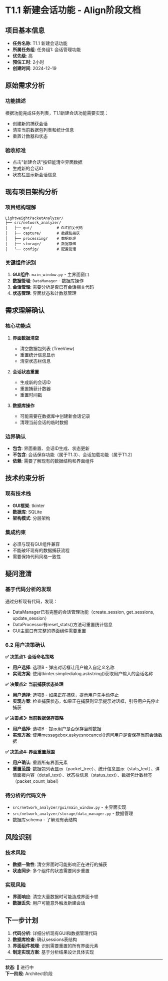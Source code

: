 # T1.1 新建会话功能 - Align阶段文档

## 项目基本信息
- **任务名称**: T1.1 新建会话功能
- **所属任务组**: 任务组1: 会话管理功能
- **优先级**: 高
- **预估工时**: 2小时
- **创建时间**: 2024-12-19

## 原始需求分析

### 功能描述
根据功能完成任务列表，T1.1新建会话功能需要实现：
- 创建新的捕获会话
- 清空当前数据包列表和统计信息
- 重置计数器和状态

### 验收标准
- 点击"新建会话"按钮能清空界面数据
- 生成新的会话ID
- 状态栏显示新会话信息

## 现有项目架构分析

### 项目结构理解
```
LightweightPacketAnalyzer/
├── src/network_analyzer/
│   ├── gui/           # GUI相关代码
│   ├── capture/       # 数据包捕获
│   ├── processing/    # 数据处理
│   ├── storage/       # 数据存储
│   └── config/        # 配置管理
```

### 关键组件识别
1. **GUI组件**: `main_window.py` - 主界面窗口
2. **数据管理**: `DataManager` - 数据库操作
3. **会话管理**: 需要分析是否已有会话相关代码
4. **状态管理**: 界面状态和计数器管理

## 需求理解确认

### 核心功能点
1. **界面数据清空**
   - 清空数据包列表 (TreeView)
   - 重置统计信息显示
   - 清空状态栏信息

2. **会话状态重置**
   - 生成新的会话ID
   - 重置捕获计数器
   - 重置时间戳

3. **数据库操作**
   - 可能需要在数据库中创建新会话记录
   - 清理当前会话的临时数据

### 边界确认
- **包含**: 界面重置、会话ID生成、状态更新
- **不包含**: 会话保存功能（属于T1.3）、会话加载功能（属于T1.2）
- **依赖**: 需要了解现有的数据结构和界面组件

## 技术约束分析

### 现有技术栈
- **GUI框架**: tkinter
- **数据库**: SQLite
- **架构模式**: 分层架构

### 集成约束
- 必须与现有GUI组件兼容
- 不能破坏现有的数据捕获流程
- 需要保持代码风格一致性

## 疑问澄清

### 基于代码分析的发现

通过分析现有代码，发现：
- DataManager已有完整的会话管理功能（create_session, get_sessions, update_session）
- DataProcessor有reset_stats()方法可重置统计信息
- GUI主窗口有完整的界面组件需要重置

### 6.2 用户决策确认

**✅ 决策点1: 会话命名策略**
- **用户选择**: 选项B - 弹出对话框让用户输入自定义名称
- **实现方案**: 使用tkinter.simpledialog.askstring()获取用户输入的会话名称

**✅ 决策点2: 当前捕获状态处理**
- **用户选择**: 选项B - 如果正在捕获，提示用户先手动停止
- **实现方案**: 检查捕获状态，如果正在捕获则显示提示对话框，引导用户先停止捕获

**✅ 决策点3: 当前数据保存策略**
- **用户选择**: 选项B - 提示用户是否保存当前数据
- **实现方案**: 使用messagebox.askyesnocancel()询问用户是否保存当前会话数据

**✅ 决策点4: 界面重置范围**
- **用户确认**: 重置所有界面元素
- **重置范围**: 数据包列表显示（packet_tree）、统计信息显示（stats_text）、详情面板内容（detail_text）、状态栏信息（status_text）、数据包计数标签（packet_count_label）

### 待分析的代码文件
- `src/network_analyzer/gui/main_window.py` - 主界面实现
- `src/network_analyzer/storage/data_manager.py` - 数据管理
- 数据库schema - 了解现有表结构

## 风险识别

### 技术风险
- **数据一致性**: 清空界面时可能影响正在进行的捕获
- **状态同步**: 多个组件的状态需要同步重置

### 实现风险
- **界面响应**: 清空大量数据时可能造成界面卡顿
- **数据丢失**: 用户可能意外触发新建会话

## 下一步计划

1. **代码分析**: 详细分析现有GUI和数据管理代码
2. **数据库检查**: 确认sessions表结构
3. **界面组件梳理**: 识别需要重置的所有界面元素
4. **制定实现方案**: 基于分析结果设计具体实现

---

**状态**: 🔄 进行中  
**下一阶段**: Architect阶段